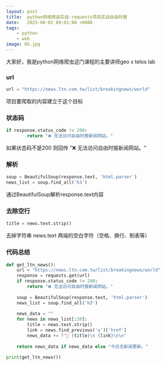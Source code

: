 ```yaml
---
layout: post
title:  python网络爬虫实战-requests项目实战自由时报
date:   2025-08-02 09:01:00 +0800
tags: 
    - python
    - web
image: 05.jpg
---
```


大家好，我是python网络爬虫这门课程的主要讲师geo x telos lab

### url

```py
url = "https://news.ltn.com.tw/list/breakingnews/world"
```

项目要爬取的内容建立于这个目标

### 状态码

```py
if response.status_code != 200:
        return "❌ 无法访问自由时报新闻网站。"
```

如果状态码不是200 则回传 "❌ 无法访问自由时报新闻网站。"


### 解析

```py
soup = BeautifulSoup(response.text, 'html.parser')
news_list = soup.find_all('h3')
```

通过BeautifulSoup解析response.text内容

### 去除空行

```py
title = news.text.strip()
```

去掉字符串 news.text 两端的空白字符（空格、换行、制表等）

### 代码总结

```py
def get_ltn_news():
    url = "https://news.ltn.com.tw/list/breakingnews/world"
    response = requests.get(url)
    if response.status_code != 200:
        return "❌ 无法访问自由时报新闻网站。"
    
    soup = BeautifulSoup(response.text, 'html.parser')
    news_list = soup.find_all('h3')
    
    news_data = ""
    for news in news_list[:20]:  
        title = news.text.strip()
        link = news.find_previous('a')['href']
        news_data += f"🔹 {title}\n {link}\n\n"
    
    return news_data if news_data else "今日无新闻更新。"

print(get_ltn_news())
```